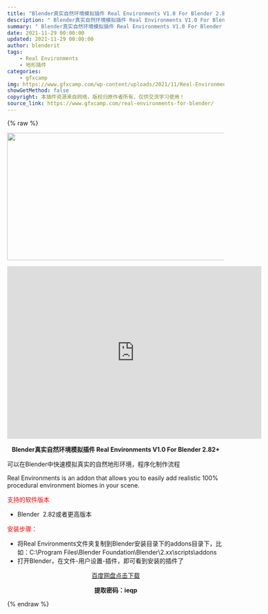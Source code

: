 ```yaml
---
title: "Blender真实自然环境模拟插件 Real Environments V1.0 For Blender 2.82+"
description: "﻿ Blender真实自然环境模拟插件 Real Environments V1.0 For Blender 2.82+ 可以在Blender中快速模拟真实的自然地形环境，程序化制作流程 Real E..."
summary: "﻿ Blender真实自然环境模拟插件 Real Environments V1.0 For Blender 2.82+ 可以在Blender中快速模拟真实的自然地形环境，程序化制作流程 Real E..."
date: 2021-11-29 00:00:00
updated: 2021-11-29 00:00:00
author: blenderit
tags: 
    - Real Environments
    - 地形插件
categories:
    - gfxcamp
img: https://www.gfxcamp.com/wp-content/uploads/2021/11/Real-Environments-For-Blender.jpg
showGetMethod: false
copyright: 本插件资源来自网络，版权归原作者所有，仅供交流学习使用！
source_link: https://www.gfxcamp.com/real-environments-for-blender/
---
```


{% raw %}
<div><p><img decoding="async" class="aligncenter size-full wp-image-100611" src="https://www.gfxcamp.com/wp-content/uploads/2021/11/Real-Environments-For-Blender.jpg" data-src="https://www.gfxcamp.com/wp-content/uploads/2021/11/Real-Environments-For-Blender.jpg" alt="" width="590" height="295" data-srcset="https://www.gfxcamp.com/wp-content/uploads/2021/11/Real-Environments-For-Blender.jpg 590w, https://www.gfxcamp.com/wp-content/uploads/2021/11/Real-Environments-For-Blender-150x75.jpg 150w" data-sizes="(max-width: 590px) 100vw, 590px"></p><p style="text-align: center;"><iframe loading="lazy" src="https://player.youku.com/embed/XNTgyMzUyNzIwMA==" width="590" height="400" frameborder="0" allowfullscreen="allowfullscreen"><span data-mce-type="bookmark" style="display: inline-block; width: 0px; overflow: hidden; line-height: 0;" class="mce_SELRES_start">﻿</span></iframe></p><p style="text-align: center;"><strong>Blender真实自然环境模拟插件 Real Environments V1.0 For Blender 2.82+</strong></p><p>可以在Blender中快速模拟真实的自然地形环境，程序化制作流程</p><p>Real Environments is an addon that allows you to easily add realistic 100% procedural environment biomes in your scene.</p><p><span style="color: #ff0000;">支持的软件版本</span></p><ul>
<li>Blender  2.82或者更高版本</li>
</ul><p><span style="color: #ff0000;">安装步骤：</span></p><ul>
<li>将Real Environments文件夹复制到Blender安装目录下的addons目录下，比如：C:\Program Files\Blender Foundation\Blender\2.xx\scripts\addons</li>
<li>打开Blender，在文件-用户设置-插件，即可看到安装的插件了</li>
</ul><p style="text-align: center;"><a class="maxbutton-3 maxbutton maxbutton-baidu" target="_blank" rel="noopener" href="https://pan.baidu.com/s/1Kh3I_X_I_Uyn4SA8bjDKDA"><span class="mb-text">百度网盘点击下载</span></a></p><p style="text-align: center;"><strong>提取密码：ieqp</strong></p></div>
<div style="display: none">gfxcamp</div>
{% endraw %}